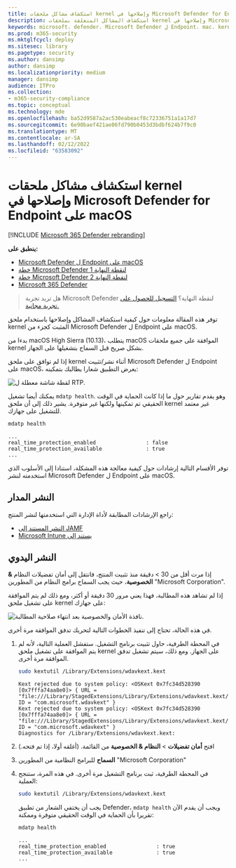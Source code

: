 ```yaml
---
title: استكشاف مشاكل ملحقات kernel وإصلاحها في Microsoft Defender for Endpoint على macOS
description: استكشاف المشاكل المتعلقة بملحقات kernel وإصلاحها في Microsoft Defender for Endpoint على macOS.
keywords: microsoft، defender، Microsoft Defender ل Endpoint، mac، kernel، ملحق
ms.prod: m365-security
ms.mktglfcycl: deploy
ms.sitesec: library
ms.pagetype: security
ms.author: dansimp
author: dansimp
ms.localizationpriority: medium
manager: dansimp
audience: ITPro
ms.collection:
- m365-security-compliance
ms.topic: conceptual
ms.technology: mde
ms.openlocfilehash: ba52d9587a2ac530eabeacf8c72336751a1a17d7
ms.sourcegitcommit: 6e90baef421ae06fd790b0453d3bdbf624b7f9c0
ms.translationtype: MT
ms.contentlocale: ar-SA
ms.lasthandoff: 02/12/2022
ms.locfileid: "63583092"
---
```

# <a name="troubleshoot-kernel-extension-issues-in-microsoft-defender-for-endpoint-on-macos"></a>استكشاف مشاكل ملحقات kernel وإصلاحها في Microsoft Defender for Endpoint على macOS

[!INCLUDE [Microsoft 365 Defender rebranding](../../includes/microsoft-defender.md)]


**ينطبق على:**

- [Microsoft Defender ل Endpoint على macOS](microsoft-defender-endpoint-mac.md)
- [خطة Microsoft Defender لنقطة النهاية 1](https://go.microsoft.com/fwlink/p/?linkid=2154037)
- [خطة Microsoft Defender لنقطة النهاية 2](https://go.microsoft.com/fwlink/p/?linkid=2154037)
- [Microsoft 365 Defender](https://go.microsoft.com/fwlink/?linkid=2118804)

> هل تريد تجربة Microsoft Defender لنقطة النهاية؟ [التسجيل للحصول على تجربة مجانية.](https://signup.microsoft.com/create-account/signup?products=7f379fee-c4f9-4278-b0a1-e4c8c2fcdf7e&ru=https://aka.ms/MDEp2OpenTrial?ocid=docs-wdatp-exposedapis-abovefoldlink)

توفر هذه المقالة معلومات حول كيفية استكشاف المشاكل وإصلاحها باستخدام ملحق kernel المثبت كجزء من Microsoft Defender ل Endpoint على macOS.

بدءا من macOS High Sierra (10.13)، يتطلب macOS الموافقة على جميع ملحقات kernel بشكل صريح قبل السماح بتشغيلها على الجهاز.

إذا لم توافق على ملحق kernel أثناء نشر/تثبيت Microsoft Defender ل Endpoint على macOS، يعرض التطبيق شعارا يطالبك بتمكينه:

   ![لقطة شاشة معطلة ل RTP.](images/mdatp-32-main-app-fix.png)

يمكنك أيضا تشغيل ```mdatp health```. وهو يقدم تقارير حول ما إذا كانت الحماية في الوقت الحقيقي تم تمكينها ولكنها غير متوفرة. يشير ذلك إلى أن ملحق kernel غير معتمد للتشغيل على جهازك.

```bash
mdatp health
```
```Output
...
real_time_protection_enabled                : false
real_time_protection_available              : true
...
```

توفر الأقسام التالية إرشادات حول كيفية معالجة هذه المشكلة، استنادا إلى الأسلوب الذي استخدمته لنشر Microsoft Defender ل Endpoint على macOS.

## <a name="managed-deployment"></a>النشر المدار

راجع الإرشادات المطابقة لأداة الإدارة التي استخدمتها لنشر المنتج:

- [النشر المستند إلى JAMF](mac-install-with-jamf.md)
- [Microsoft Intune يستند إلى](mac-install-with-intune.md#create-system-configuration-profiles)

## <a name="manual-deployment"></a>النشر اليدوي

إذا مرت أقل من 30  \> دقيقة منذ تثبيت المنتج، فانتقل إلى أمان تفضيلات النظام **& الخصوصية**، حيث يجب السماح برامج النظام من المطورين "Microsoft Corporation".

إذا لم تشاهد هذه المطالبة، فهذا يعني مرور 30 دقيقة أو أكثر، ومع ذلك لم يتم الموافقة على تشغيل ملحق kernel على جهازك:

![نافذة الأمان والخصوصية بعد انتهاء صلاحية المطالبة.](images/mdatp-33-securityprivacysettings-noprompt.png)

في هذه الحالة، تحتاج إلى تنفيذ الخطوات التالية لتحريك تدفق الموافقة مرة أخرى.

1. في المحطة الطرفية، حاول تثبيت برنامج التشغيل. ستفشل العملية التالية، لأنه لم يتم الموافقة على تشغيل ملحق kernel على الجهاز. ومع ذلك، سيتم تشغيل تدفق الموافقة مرة أخرى.

    ```bash
    sudo kextutil /Library/Extensions/wdavkext.kext
    ```

    ```Output
    Kext rejected due to system policy: <OSKext 0x7fc34d528390 [0x7fffa74aa8e0]> { URL = "file:///Library/StagedExtensions/Library/Extensions/wdavkext.kext/", ID = "com.microsoft.wdavkext" }
    Kext rejected due to system policy: <OSKext 0x7fc34d528390 [0x7fffa74aa8e0]> { URL = "file:///Library/StagedExtensions/Library/Extensions/wdavkext.kext/", ID = "com.microsoft.wdavkext" }
    Diagnostics for /Library/Extensions/wdavkext.kext:
    ```

2. افتح **أمان تفضيلات** \> **النظام & الخصوصية** من القائمة. (أغلقه أولا، إذا تم فتحه.)

3. **السماح** للبرامج النظامية من المطورين "Microsoft Corporation"

4. في المحطة الطرفية، ثبت برنامج التشغيل مرة أخرى. في هذه المرة، ستنجح العملية:

    ```bash
    sudo kextutil /Library/Extensions/wdavkext.kext
    ```

    يجب أن يختفي الشعار من تطبيق Defender، ```mdatp health``` ويجب أن يقدم الآن تقريرا بأن الحماية في الوقت الحقيقي متوفرة وممكنة:

    ```bash
    mdatp health
    ```

    ```Output
    ...
    real_time_protection_enabled                : true
    real_time_protection_available              : true
    ...
    ```
